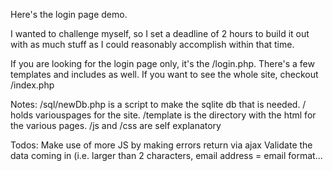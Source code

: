 Here's the login page demo.

I wanted to challenge myself, so I set a deadline of 2 hours to build it out with as much stuff as I could reasonably accomplish within that time.

If you are looking for the login page only, it's the /login.php. There's a few templates and includes as well.
If you want to see the whole site, checkout /index.php

Notes:
	/sql/newDb.php is a script to make the sqlite db that is needed.
	/ holds variouspages for the site.
	/template is the directory with the html for the various pages.
	/js and /css are self explanatory

Todos:
	Make use of more JS by making errors return via ajax
	Validate the data coming in (i.e. larger than 2 characters, email address = email format...